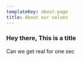 ```yaml
---
templateKey: about-page
title: About our values
---
```

### Hey there, This is a title

Can we get real for one sec
